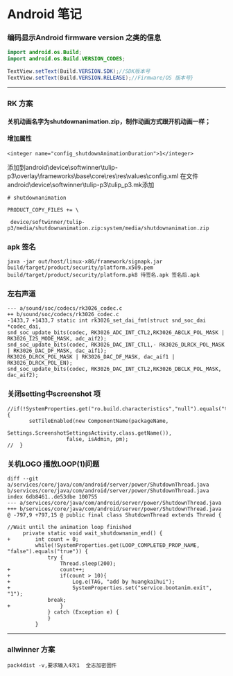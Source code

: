 # **Android 笔记**
### **编码显示Android firmware version 之类的信息**
```java
import android.os.Build;
import android.os.Build.VERSION_CODES;

TextView.setText(Build.VERSION.SDK);//SDK版本号 
TextView.setText(Build.VERSION.RELEASE);//Firmware/OS 版本号}
```
---

### RK 方案

#### 关机动画名字为shutdownanimation.zip，制作动画方式跟开机动画一样；
#### 增加属性 

```
<integer name="config_shutdownAnimationDuration">1</integer>
```
添加到android\device\softwinner\tulip-p3\overlay\frameworks\base\core\res\res\values\config.xml
在文件android\device\softwinner\tulip-p3\tulip_p3.mk添加
```
# shutdownanimation

PRODUCT_COPY_FILES += \
    
 device/softwinner/tulip-p3/media/shutdownanimation.zip:system/media/shutdownanimation.zip 
```
### apk 签名
```
java -jar out/host/linux-x86/framework/signapk.jar build/target/product/security/platform.x509.pem build/target/product/security/platform.pk8 待签名.apk 签名后.apk
```

### 左右声道

```
--- a/sound/soc/codecs/rk3026_codec.c
++ b/sound/soc/codecs/rk3026_codec.c
-1433,7 +1433,7 static int rk3026_set_dai_fmt(struct snd_soc_dai *codec_dai,
snd_soc_update_bits(codec, RK3026_ADC_INT_CTL2,RK3026_ABCLK_POL_MASK | RK3026_I2S_MODE_MASK, adc_aif2);
snd_soc_update_bits(codec, RK3026_DAC_INT_CTL1,- RK3026_DLRCK_POL_MASK | RK3026_DAC_DF_MASK, dac_aif1);
RK3026_DLRCK_POL_MASK | RK3026_DAC_DF_MASK, dac_aif1 | RK3026_DLRCK_POL_EN);
snd_soc_update_bits(codec, RK3026_DAC_INT_CTL2,RK3026_DBCLK_POL_MASK, dac_aif2);
```    
    
### 关闭setting中screenshot 项
```
//if(!SystemProperties.get("ro.build.characteristics","null").equals("tablet")) {
       setTileEnabled(new ComponentName(packageName,
                   Settings.ScreenshotSettingsActivity.class.getName()),
                   false, isAdmin, pm);
//  }
 ```

### 关机LOGO  播放LOOP(1)问题

```
diff --git a/services/core/java/com/android/server/power/ShutdownThread.java b/services/core/java/com/android/server/power/ShutdownThread.java
index 6db8461..de53dbe 100755
--- a/services/core/java/com/android/server/power/ShutdownThread.java
+++ b/services/core/java/com/android/server/power/ShutdownThread.java
@ -797,9 +797,15 @ public final class ShutdownThread extends Thread {

//Wait until the animation loop finished
     private static void wait_shutdownanim_end() {
+        int count = 0;
         while(!SystemProperties.get(LOOP_COMPLETED_PROP_NAME, "false").equals("true")) {
             try {
                 Thread.sleep(200);
+                count++;
+                if(count > 10){
+                    Log.e(TAG, "add by huangkaihui");
+                    SystemProperties.set("service.bootanim.exit", "1");
		     break;
+                }
             } catch (Exception e) {
             }
         }
```   

---
### allwinner 方案
    
```
pack4dist -v,要求输入4次1  全志加密固件
```
